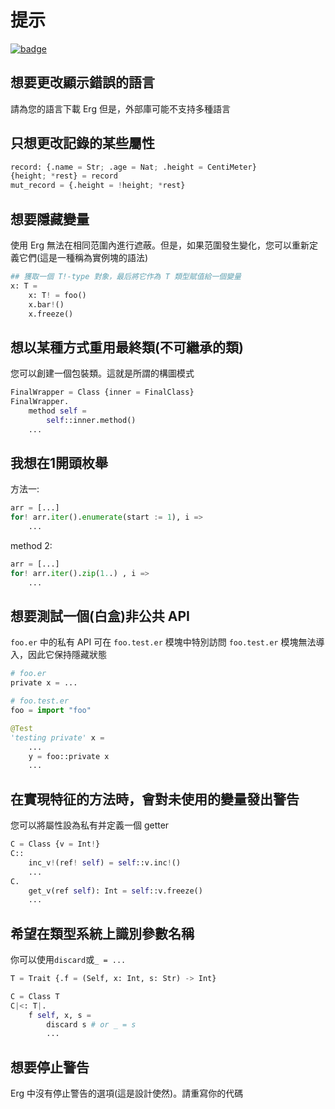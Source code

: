 # 提示

[![badge](https://img.shields.io/endpoint.svg?url=https%3A%2F%2Fgezf7g7pd5.execute-api.ap-northeast-1.amazonaws.com%2Fdefault%2Fsource_up_to_date%3Fowner%3Derg-lang%26repos%3Derg%26ref%3Dmain%26path%3Ddoc/EN/tips.md%26commit_hash%3D8badf02f399b279a012b54d056b443c6b104a6dd)](https://gezf7g7pd5.execute-api.ap-northeast-1.amazonaws.com/default/source_up_to_date?owner=erg-lang&repos=erg&ref=main&path=doc/EN/tips.md&commit_hash=8badf02f399b279a012b54d056b443c6b104a6dd)

## 想要更改顯示錯誤的語言

請為您的語言下載 Erg
但是，外部庫可能不支持多種語言

## 只想更改記錄的某些屬性

```python
record: {.name = Str; .age = Nat; .height = CentiMeter}
{height; *rest} = record
mut_record = {.height = !height; *rest}
```

## 想要隱藏變量

使用 Erg 無法在相同范圍內進行遮蔽。但是，如果范圍發生變化，您可以重新定義它們(這是一種稱為實例塊的語法)

````python
## 獲取一個 T!-type 對象，最后將它作為 T 類型賦值給一個變量
x: T =
    x: T! = foo()
    x.bar!()
    x.freeze()
````

## 想以某種方式重用最終類(不可繼承的類)

您可以創建一個包裝類。這就是所謂的構圖模式

```python
FinalWrapper = Class {inner = FinalClass}
FinalWrapper.
    method self =
        self::inner.method()
    ...
```

## 我想在1開頭枚舉

方法一:

```python
arr = [...]
for! arr.iter().enumerate(start := 1), i =>
    ...
```

method 2:

```python
arr = [...]
for! arr.iter().zip(1..) , i =>
    ...
```

## 想要測試一個(白盒)非公共 API

`foo.er` 中的私有 API 可在 `foo.test.er` 模塊中特別訪問
`foo.test.er` 模塊無法導入，因此它保持隱藏狀態

```python
# foo.er
private x = ...
```

```python
# foo.test.er
foo = import "foo"

@Test
'testing private' x =
    ...
    y = foo::private x
    ...
```

## 在實現特征的方法時，會對未使用的變量發出警告

您可以將屬性設為私有并定義一個 getter

```python
C = Class {v = Int!}
C::
    inc_v!(ref! self) = self::v.inc!()
    ...
C.
    get_v(ref self): Int = self::v.freeze()
    ...
```

## 希望在類型系統上識別參數名稱

你可以使用`discard`或`_ = ...`

```python
T = Trait {.f = (Self, x: Int, s: Str) -> Int}

C = Class T
C|<: T|.
    f self, x, s =
        discard s # or _ = s
        ...
```

## 想要停止警告

Erg 中沒有停止警告的選項(這是設計使然)。請重寫你的代碼
